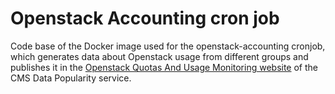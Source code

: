 # Openstack Accounting cron job

Code base of the Docker image used for the openstack-accounting cronjob, which generates data about Openstack usage from different groups and publishes it in the [Openstack Quotas And Usage Monitoring website](https://cmsdatapop.web.cern.ch/cmsdatapop/eos_openstack/openstack_accounting.html) of the CMS Data Popularity service.
